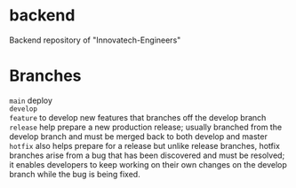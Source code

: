 # backend
Backend repository of "Innovatech-Engineers"

# Branches
`main` deploy <br>
`develop` <br>
`feature` to develop new features that branches off the develop branch <br>
`release` help prepare a new production release; usually branched from the develop branch and must be merged back to both develop and master <br>
`hotfix` also helps prepare for a release but unlike release branches, hotfix branches arise from a bug that has been discovered and must be resolved; it enables developers to keep working on their own changes on the develop branch while the bug is being fixed. <br>
